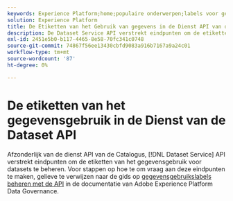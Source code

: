 ```yaml
---
keywords: Experience Platform;home;populaire onderwerpen;labels voor gegevensgebruik;catalogusservice
solution: Experience Platform
title: De Etiketten van het Gebruik van gegevens in de Dienst API van de Dataset
description: De Dataset Service API verstrekt eindpunten om de etiketten van het gegevensgebruik voor datasets te beheren.
exl-id: 2451e5b0-b117-4465-8e58-70fc341c0748
source-git-commit: 74867f56ee13430cbfd9083a916b7167a9a24c01
workflow-type: tm+mt
source-wordcount: '87'
ht-degree: 0%

---
```


# De etiketten van het gegevensgebruik in de Dienst van de Dataset API

Afzonderlijk van de dienst API van de Catalogus, [!DNL Dataset Service] API verstrekt eindpunten om de etiketten van het gegevensgebruik voor datasets te beheren. Voor stappen op hoe te om vraag aan deze eindpunten te maken, gelieve te verwijzen naar de gids op [gegevensgebruikslabels beheren met de API](../../data-governance/labels/dataset-api.md) in de documentatie van Adobe Experience Platform Data Governance.

